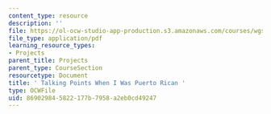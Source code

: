 ```yaml
---
content_type: resource
description: ''
file: https://ol-ocw-studio-app-production.s3.amazonaws.com/courses/wgs-s10-special-topics-in-women-gender-studies-seminar-latina-womens-voices-spring-2010/869029845822177b7958a2eb0cd49247_MITWGS_S10S10_tp_ptocan.pdf
file_type: application/pdf
learning_resource_types:
- Projects
parent_title: Projects
parent_type: CourseSection
resourcetype: Document
title: ' Talking Points When I Was Puerto Rican '
type: OCWFile
uid: 86902984-5822-177b-7958-a2eb0cd49247
---
```

